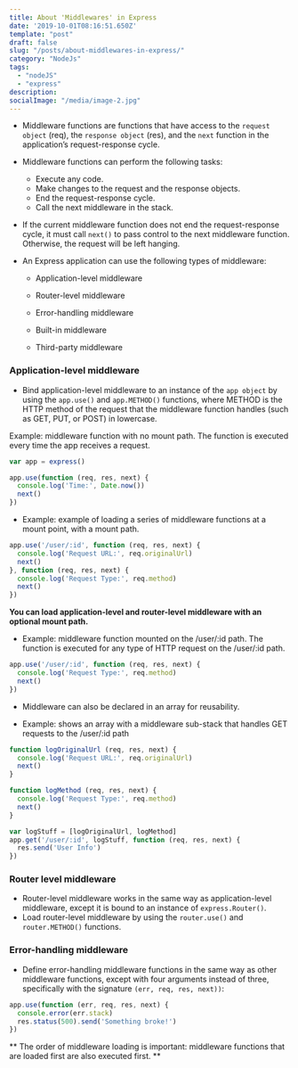 ```yaml
---
title: About 'Middlewares' in Express
date: '2019-10-01T08:16:51.650Z'
template: "post"
draft: false
slug: "/posts/about-middlewares-in-express/"
category: "NodeJs"
tags:
  - "nodeJS"
  - "express"
description:
socialImage: "/media/image-2.jpg"
---
```

* Middleware functions are functions that have access to the `request object` (req), the `response object` (res), and the `next` function in the application’s request-response cycle. 
* Middleware functions can perform the following tasks:

  * Execute any code.
  * Make changes to the request and the response objects.
  * End the request-response cycle.
  * Call the next middleware in the stack.
* If the current middleware function does not end the request-response cycle, it must call `next()` to pass control to the next middleware function. Otherwise, the request will be left hanging.
* An Express application can use the following types of middleware:

  * Application-level middleware

  * Router-level middleware

  * Error-handling middleware

  * Built-in middleware

  * Third-party middleware

### Application-level middleware
* Bind application-level middleware to an instance of the `app object` by using the `app.use()` and `app.METHOD()` functions, where METHOD is the HTTP method of the request that the middleware function handles (such as GET, PUT, or POST) in lowercase.

Example: middleware function with no mount path. The function is executed every time the app receives a request.

```js
var app = express()

app.use(function (req, res, next) {
  console.log('Time:', Date.now())
  next()
})
```

* Example: example of loading a series of middleware functions at a mount point, with a mount path.
```js
app.use('/user/:id', function (req, res, next) {
  console.log('Request URL:', req.originalUrl)
  next()
}, function (req, res, next) {
  console.log('Request Type:', req.method)
  next()
})
```

**You can load application-level and router-level middleware with an optional mount path.**

* Example: middleware function mounted on the /user/:id path. The function is executed for any type of HTTP request on the /user/:id path.
```js
app.use('/user/:id', function (req, res, next) {
  console.log('Request Type:', req.method)
  next()
})
```

* Middleware can also be declared in an array for reusability.

* Example: shows an array with a middleware sub-stack that handles GET requests to the /user/:id path

```js
function logOriginalUrl (req, res, next) {
  console.log('Request URL:', req.originalUrl)
  next()
}

function logMethod (req, res, next) {
  console.log('Request Type:', req.method)
  next()
}

var logStuff = [logOriginalUrl, logMethod]
app.get('/user/:id', logStuff, function (req, res, next) {
  res.send('User Info')
})
```

### Router level middleware
* Router-level middleware works in the same way as application-level middleware, except it is bound to an instance of `express.Router()`.
* Load router-level middleware by using the `router.use()` and `router.METHOD()` functions.

### Error-handling middleware
* Define error-handling middleware functions in the same way as other middleware functions, except with four arguments instead of three, specifically with the signature `(err, req, res, next))`:
```js
app.use(function (err, req, res, next) {
  console.error(err.stack)
  res.status(500).send('Something broke!')
})
```


** The order of middleware loading is important: middleware functions that are loaded first are also executed first.
**

